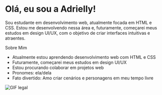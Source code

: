 # Olá, eu sou a Adrielly!

Sou estudante em desenvolvimento web, atualmente focada em HTML e CSS. Estou me desenvolvendo nessa área e, futuramente, começarei meus estudos em design UI/UX, com o objetivo de criar interfaces intuitivas e atraentes.

Sobre Mim
- Atualmente estou aprendendo desenvolvimento web com HTML e CSS
- Futuramente, começarei meus estudos em design UI/UX
- Estou procurando colaborar em projetos web
- Pronomes: ela/dela
- Fato divertido: Amo criar cenários e personagens em meu tempo livre

![GIF legal](https://media1.tenor.com/m/f7XgCuz-OqsAAAAC/head-scratch-jiu-head-scratch.gif)
